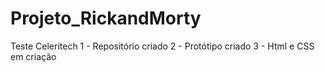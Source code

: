 # Projeto_RickandMorty
Teste Celeritech
1 - Repositório criado
2 - Protótipo criado
3 - Html e CSS em criação
